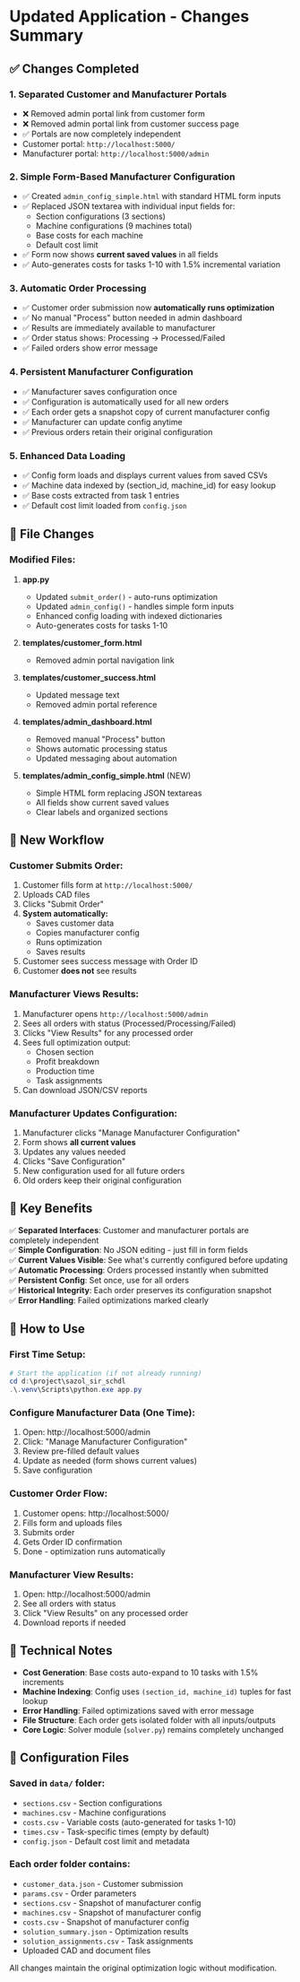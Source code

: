 # Updated Application - Changes Summary

## ✅ Changes Completed

### 1. **Separated Customer and Manufacturer Portals**
- ❌ Removed admin portal link from customer form
- ❌ Removed admin portal link from customer success page
- ✅ Portals are now completely independent
- Customer portal: `http://localhost:5000/`
- Manufacturer portal: `http://localhost:5000/admin`

### 2. **Simple Form-Based Manufacturer Configuration**
- ✅ Created `admin_config_simple.html` with standard HTML form inputs
- ✅ Replaced JSON textarea with individual input fields for:
  - Section configurations (3 sections)
  - Machine configurations (9 machines total)
  - Base costs for each machine
  - Default cost limit
- ✅ Form now shows **current saved values** in all fields
- ✅ Auto-generates costs for tasks 1-10 with 1.5% incremental variation

### 3. **Automatic Order Processing**
- ✅ Customer order submission now **automatically runs optimization**
- ✅ No manual "Process" button needed in admin dashboard
- ✅ Results are immediately available to manufacturer
- ✅ Order status shows: Processing → Processed/Failed
- ✅ Failed orders show error message

### 4. **Persistent Manufacturer Configuration**
- ✅ Manufacturer saves configuration once
- ✅ Configuration is automatically used for all new orders
- ✅ Each order gets a snapshot copy of current manufacturer config
- ✅ Manufacturer can update config anytime
- ✅ Previous orders retain their original configuration

### 5. **Enhanced Data Loading**
- ✅ Config form loads and displays current values from saved CSVs
- ✅ Machine data indexed by (section_id, machine_id) for easy lookup
- ✅ Base costs extracted from task 1 entries
- ✅ Default cost limit loaded from `config.json`

## 📁 File Changes

### Modified Files:
1. **app.py**
   - Updated `submit_order()` - auto-runs optimization
   - Updated `admin_config()` - handles simple form inputs
   - Enhanced config loading with indexed dictionaries
   - Auto-generates costs for tasks 1-10

2. **templates/customer_form.html**
   - Removed admin portal navigation link

3. **templates/customer_success.html**
   - Updated message text
   - Removed admin portal reference

4. **templates/admin_dashboard.html**
   - Removed manual "Process" button
   - Shows automatic processing status
   - Updated messaging about automation

5. **templates/admin_config_simple.html** (NEW)
   - Simple HTML form replacing JSON textareas
   - All fields show current saved values
   - Clear labels and organized sections

## 🔄 New Workflow

### Customer Submits Order:
1. Customer fills form at `http://localhost:5000/`
2. Uploads CAD files
3. Clicks "Submit Order"
4. **System automatically:**
   - Saves customer data
   - Copies manufacturer config
   - Runs optimization
   - Saves results
5. Customer sees success message with Order ID
6. Customer **does not** see results

### Manufacturer Views Results:
1. Manufacturer opens `http://localhost:5000/admin`
2. Sees all orders with status (Processed/Processing/Failed)
3. Clicks "View Results" for any processed order
4. Sees full optimization output:
   - Chosen section
   - Profit breakdown
   - Production time
   - Task assignments
5. Can download JSON/CSV reports

### Manufacturer Updates Configuration:
1. Manufacturer clicks "Manage Manufacturer Configuration"
2. Form shows **all current values**
3. Updates any values needed
4. Clicks "Save Configuration"
5. New configuration used for all future orders
6. Old orders keep their original configuration

## 🎯 Key Benefits

✅ **Separated Interfaces**: Customer and manufacturer portals are completely independent  
✅ **Simple Configuration**: No JSON editing - just fill in form fields  
✅ **Current Values Visible**: See what's currently configured before updating  
✅ **Automatic Processing**: Orders processed instantly when submitted  
✅ **Persistent Config**: Set once, use for all orders  
✅ **Historical Integrity**: Each order preserves its configuration snapshot  
✅ **Error Handling**: Failed optimizations marked clearly  

## 🚀 How to Use

### First Time Setup:
```powershell
# Start the application (if not already running)
cd d:\project\sazol_sir_schdl
.\.venv\Scripts\python.exe app.py
```

### Configure Manufacturer Data (One Time):
1. Open: http://localhost:5000/admin
2. Click: "Manage Manufacturer Configuration"
3. Review pre-filled default values
4. Update as needed (form shows current values)
5. Save configuration

### Customer Order Flow:
1. Customer opens: http://localhost:5000/
2. Fills form and uploads files
3. Submits order
4. Gets Order ID confirmation
5. Done - optimization runs automatically

### Manufacturer View Results:
1. Open: http://localhost:5000/admin
2. See all orders with status
3. Click "View Results" on any processed order
4. Download reports if needed

## 📝 Technical Notes

- **Cost Generation**: Base costs auto-expand to 10 tasks with 1.5% increments
- **Machine Indexing**: Config uses `(section_id, machine_id)` tuples for fast lookup
- **Error Handling**: Failed optimizations saved with error message
- **File Structure**: Each order gets isolated folder with all inputs/outputs
- **Core Logic**: Solver module (`solver.py`) remains completely unchanged

## 🔧 Configuration Files

### Saved in `data/` folder:
- `sections.csv` - Section configurations
- `machines.csv` - Machine configurations  
- `costs.csv` - Variable costs (auto-generated for tasks 1-10)
- `times.csv` - Task-specific times (empty by default)
- `config.json` - Default cost limit and metadata

### Each order folder contains:
- `customer_data.json` - Customer submission
- `params.csv` - Order parameters
- `sections.csv` - Snapshot of manufacturer config
- `machines.csv` - Snapshot of manufacturer config
- `costs.csv` - Snapshot of manufacturer config
- `solution_summary.json` - Optimization results
- `solution_assignments.csv` - Task assignments
- Uploaded CAD and document files

All changes maintain the original optimization logic without modification.
